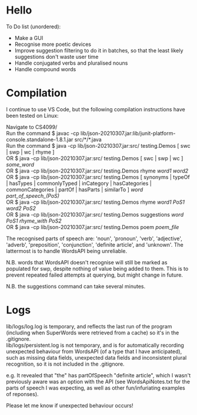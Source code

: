 # Hello 
To Do list (unordered): 
<ul>
            <li>Make a GUI</li>
            <li>Recognise more poetic devices</li>
            <li>Improve suggestion filtering to do it in batches, so that the least likely suggestions don't waste user time</li>
            <li>Handle conjugated verbs and pluralised nouns</li>
            <li>Handle compound words</li>
</ul>

# Compilation 
I continue to use VS Code, but the following compilation instructions have been tested on Linux: 

Navigate to CS4099/ <br>
Run the command $ javac -cp lib/json-20210307.jar:lib/junit-platform-console.standalone-1.8.1.jar  src/\*/\*.java <br>
Run the command $ java -cp lib/json-20210307.jar:src/ testing.Demos \[ swc | swp | wc | rhyme \] <br>
            OR  $ java -cp lib/json-20210307.jar:src/ testing.Demos \[ swc | swp | wc \] *some_word*  <br>
            OR  $ java -cp lib/json-20210307.jar:src/ testing.Demos rhyme *word1* *word2*  <br> 
            OR  $ java -cp lib/json-20210307.jar:src/ testing.Demos \[ synonyms | typeOf | hasTypes | commonlyTyped | inCategory | hasCategories | commonCategories | partOf | hasParts | similarTo \] *word* *part_of_speech_(PoS)*  <br>
            OR  $ java -cp lib/json-20210307.jar:src/ testing.Demos rhyme *word1* *PoS1* *word2* *PoS2*  <br>
            OR  $ java -cp lib/json-20210307.jar:src/ testing.Demos suggestions *word* *PoS1* *rhyme_with* *PoS2*  <br>
            OR  $ java -cp lib/json-20210307.jar:src/ testing.Demos poem *poem_file*  <br>

<p>The recognised parts of speech are: 'noun', 'pronoun', 'verb', 'adjective', 'adverb', 'preposition', 'conjunction', 'definite article', and 'unknown'. The lattermost is to handle WordsAPI being unreliable.</p>
<p>N.B. words that WordsAPI doesn't recognise will still be marked as populated for swp, despite nothing of value being added to them. This is to prevent repeated failed attempts at querying, but might change in future. </p>
<p>N.B. the suggestions command can take several minutes. </p>

# Logs 
lib/logs/log.log is temporary, and reflects the last run of the program (including when SuperWords were retrieved from a cache) so it's in the .gitignore.  
lib/logs/persistent.log is not temporary, and is for automatically recording unexpected behaviour from WordsAPI (of a type that I have anticipated), such as missing data fields, unexpected data fields and inconsistent plural recognition, so it is not included in the .gitignore. 

e.g. It revealed that "the" has partOfSpeech "definite article", which I wasn't previously aware was an option with the API (see WordsApiNotes.txt for the parts of speech I was expecting, as well as other fun/infuriating examples of reponses). 

Please let me know if unexpected behaviour occurs! 
